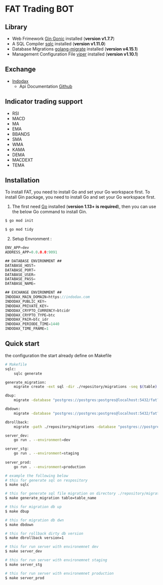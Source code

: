 # FAT Trading BOT

## Library
 - Web Frimework [Gin Gonic](https://github.com/gin-gonic/gin) installed (**version v1.7.7**)
 - A SQL Compiler [sqlc](https://github.com/kyleconroy/sqlc) installed (**version v1.11.0**)
 - Database Migrations [golang-migrate](https://github.com/golang-migrate/migrate) installed (**version v4.15.1**)
 - Management Configuration File [viper](https://github.com/spf13/viper) installed (**version v1.10.1**)

 ## Exchange
 - [Indodax](https://indodax.com/)
    * Api Documentation [Github](https://github.com/btcid/indodax-official-api-docs)

## Indicator trading support
 - RSI
 - MACD
 - MA
 - EMA
 - BBANDS
 - SMA
 - WMA
 - KAMA
 - DEMA
 - MACDEXT
 - TEMA

## Installation
To install FAT, you need to install Go and set your Go workspace first.
To install Gin package, you need to install Go and set your Go workspace first.

1. The first need [Go](https://golang.org/) installed (**version 1.13+ is required**), then you can use the below Go command to install Gin.

```sh
$ go mod init
```
```sh
$ go mod tidy
```

2. Setup Envronment :

```go
ENV_APP=dev
ADDRESS_APP=0.0.0.0:9091

## DATABASE ENVIRONMENT ##
DATABASE_HOST=
DATABASE_PORT=
DATABASE_USER=
DATABASE_PASS=
DATABASE_NAME=

## EXCHANGE ENVIRONMENT ##
INDODAX_MAIN_DOMAIN=https://indodax.com
INDODAX_PUBLIC_KEY=
INDODAX_PRIVATE_KEY=
INDODAX_CRYPTO_CURRENCY=btcidr 
INDODAX_CRYPTO_TYPE=btc 
INDODAX_PAIR=btc_idr
INDODAX_PERIODE_TIME=1440  
INDODAX_TIME_FRAME=1
```

## Quick start
the configuration the start already define on Makefile

```sh
# Makefile
sqlc:
	sqlc generate

generate_migration:
	migrate create -ext sql -dir ./repository/migrations -seq $(table)

dbup:
	migrate -database "postgres://postgres:postgres@localhost:5432/fat?sslmode=disable" -path ./repository/migrations up

dbdown:
	migrate -database "postgres://postgres:postgres@localhost:5432/fat?sslmode=disable" -path ./repository/migrations down

dbrollback:
	migrate -path ./repository/migrations -database "postgres://postgres:postgres@localhost:5432/fat?sslmode=disable" force $(version)

server_dev:
	go run . --environment=dev

server_stg:
	go run . --environment=staging
    
server_prod:
	go run . --environment=production

```

```sh
# example the following below
# this for generate sql on respository
$ make sqlc
```
```sh
# this for generate sql file migration on directory ./repository/migrations
$ make generate_migration table=table_name
```
```sh
# this for migration db up
$ make dbup
```
```sh
# this for migration db dwn
$ make dbdown
```

```sh
# this for rollback dirty db version
$ make dbrollback version=1
```

```sh
# this for run server with environemnet dev
$ make server_dev
```

```sh
# this for run server with environemnet staging
$ make server_stg
```

```sh
# this for run server with environemnet production
$ make server_prod
```